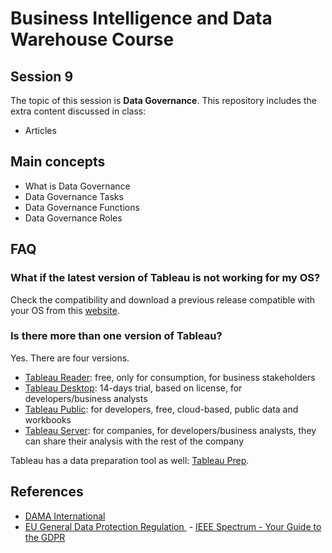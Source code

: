 # Business Intelligence and Data Warehouse Course

## Session 9

The topic of this session is **Data Governance**. This repository includes the extra content discussed in class:

  - Articles

## Main concepts

  - What is Data Governance
  - Data Governance Tasks
  - Data Governance Functions
  - Data Governance Roles

## FAQ

### What if the latest version of Tableau is not working for my OS?

Check the compatibility and download a previous release compatible with your OS from this [website](https://www.tableau.com/support/releases).

### Is there more than one version of Tableau?

Yes. There are four versions.

  - [Tableau Reader](https://www.tableau.com/products/reader): free, only for consumption, for business stakeholders
  - [Tableau Desktop](https://www.tableau.com/products/trial): 14-days trial, based on license, for developers/business analysts
  - [Tableau Public](https://public.tableau.com/s/): for developers, free, cloud-based, public data and workbooks
  - [Tableau Server](https://www.tableau.com/products/server/options): for companies, for developers/business analysts, they can share their analysis with the rest of the company

Tableau has a data preparation tool as well: [Tableau Prep](https://www.tableau.com/products/prep).

## References

  - [DAMA International](https://dama.org)
  - [EU General Data Protection Regulation ](https://www.eugdpr.org)
  - [IEEE Spectrum - Your Guide to the GDPR](https://spectrum.ieee.org/telecom/internet/your-guide-to-the-gdpr)
